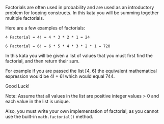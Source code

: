 Factorials are often used in probability and are used as an introductory problem for looping constructs. In this kata you will be summing together multiple factorials.

Here are a few examples of factorials:
```
4 Factorial = 4! = 4 * 3 * 2 * 1 = 24

6 Factorial = 6! = 6 * 5 * 4 * 3 * 2 * 1 = 720
```

In this kata you will be given a list of values that you must first find the factorial, and then return their sum.

For example if you are passed the list [4, 6] the equivalent mathematical expression would be 4! + 6! which would equal 744.

Good Luck!

Note: Assume that all values in the list are positive integer values > 0 and each value in the list is unique.

Also, you must write your own implementation of factorial, as you cannot use the built-in ```math.factorial()``` method.